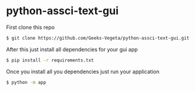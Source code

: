 # python-assci-text-gui

First clone this repo
```bash
$ git clone https://github.com/Geeks-Vegeta/python-assci-text-gui.git
```

After this just install all dependencies for your gui app
```bash
$ pip install -r requirements.txt
```

Once you install all you dependencies just run your application
```bash
$ python -m app
```
